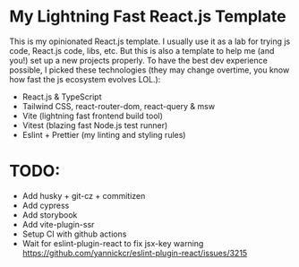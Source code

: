 # My Lightning Fast React.js Template

This is my opinionated React.js template. I usually use it as a lab for trying js code, React.js code, libs, etc. But this is also a template to help me (and you!) set up a new projects properly.
To have the best dev experience possible, I picked these technologies (they may change overtime, you know how fast the js ecosystem evolves LOL.):

- React.js & TypeScript
- Tailwind CSS, react-router-dom, react-query & msw
- Vite (lightning fast frontend build tool)
- Vitest (blazing fast Node.js test runner)
- Eslint + Prettier (my linting and styling rules)

# TODO:

- Add husky + git-cz + commitizen
- Add cypress
- Add storybook
- Add vite-plugin-ssr
- Setup CI with github actions
- Wait for eslint-plugin-react to fix jsx-key warning https://github.com/yannickcr/eslint-plugin-react/issues/3215
